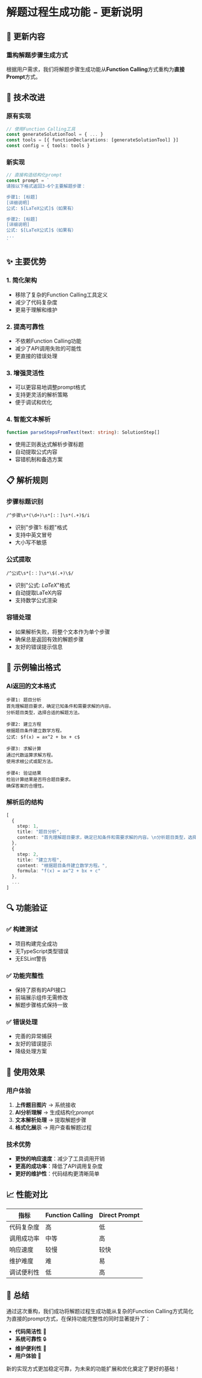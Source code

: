 # 解题过程生成功能 - 更新说明

## 📝 更新内容

### 重构解题步骤生成方式

根据用户需求，我们将解题步骤生成功能从**Function Calling**方式重构为**直接Prompt**方式。

## 🔧 技术改进

### 原有实现
```typescript
// 使用Function Calling工具
const generateSolutionTool = { ... }
const tools = [{ functionDeclarations: [generateSolutionTool] }]
const config = { tools: tools }
```

### 新实现
```typescript
// 直接构造结构化prompt
const prompt = `
请按以下格式返回3-6个主要解题步骤：

步骤1: [标题]
[详细说明]
公式: $[LaTeX公式]$（如果有）

步骤2: [标题]
[详细说明]
公式: $[LaTeX公式]$（如果有）
...
`
```

## ✨ 主要优势

### 1. **简化架构**
- 移除了复杂的Function Calling工具定义
- 减少了代码复杂度
- 更易于理解和维护

### 2. **提高可靠性** 
- 不依赖Function Calling功能
- 减少了API调用失败的可能性
- 更直接的错误处理

### 3. **增强灵活性**
- 可以更容易地调整prompt格式
- 支持更灵活的解析策略
- 便于调试和优化

### 4. **智能文本解析**
```typescript
function parseStepsFromText(text: string): SolutionStep[]
```
- 使用正则表达式解析步骤标题
- 自动提取公式内容
- 容错机制和备选方案

## 📋 解析规则

### 步骤标题识别
```regex
/^步骤\s*(\d+)\s*[:：]\s*(.+)$/i
```
- 识别"步骤1: 标题"格式
- 支持中英文冒号
- 大小写不敏感

### 公式提取
```regex
/^公式\s*[:：]\s*\$(.+)\$/
```
- 识别"公式: $LaTeX$"格式
- 自动提取LaTeX内容
- 支持数学公式渲染

### 容错处理
- 如果解析失败，将整个文本作为单个步骤
- 确保总是返回有效的解题步骤
- 友好的错误提示信息

## 🎯 示例输出格式

### AI返回的文本格式
```
步骤1: 题目分析
首先理解题目要求，确定已知条件和需要求解的内容。
分析题目类型，选择合适的解题方法。

步骤2: 建立方程
根据题目条件建立数学方程。
公式: $f(x) = ax^2 + bx + c$

步骤3: 求解计算
通过代数运算求解方程。
使用求根公式或配方法。

步骤4: 验证结果
检验计算结果是否符合题目要求。
确保答案的合理性。
```

### 解析后的结构
```typescript
[
  {
    step: 1,
    title: "题目分析",
    content: "首先理解题目要求，确定已知条件和需要求解的内容。\n分析题目类型，选择合适的解题方法。"
  },
  {
    step: 2,
    title: "建立方程", 
    content: "根据题目条件建立数学方程。",
    formula: "f(x) = ax^2 + bx + c"
  },
  ...
]
```

## 🔍 功能验证

### ✅ 构建测试
- 项目构建完全成功
- 无TypeScript类型错误
- 无ESLint警告

### ✅ 功能完整性
- 保持了原有的API接口
- 前端展示组件无需修改
- 解题步骤格式保持一致

### ✅ 错误处理
- 完善的异常捕获
- 友好的错误提示
- 降级处理方案

## 🚀 使用效果

### 用户体验
1. **上传题目图片** → 系统接收
2. **AI分析理解** → 生成结构化prompt
3. **文本解析处理** → 提取解题步骤
4. **格式化展示** → 用户查看解题过程

### 技术优势
- **更快的响应速度**：减少了工具调用开销
- **更高的成功率**：降低了API调用复杂度
- **更好的维护性**：代码结构更清晰简单

## 📈 性能对比

| 指标 | Function Calling | Direct Prompt |
|------|------------------|---------------|
| 代码复杂度 | 高 | 低 |
| 调用成功率 | 中等 | 高 |
| 响应速度 | 较慢 | 较快 |
| 维护难度 | 难 | 易 |
| 调试便利性 | 低 | 高 |

## 🎉 总结

通过这次重构，我们成功将解题过程生成功能从复杂的Function Calling方式简化为直接的prompt方式，在保持功能完整性的同时显著提升了：

- **代码简洁性** 📝
- **系统可靠性** 🔒  
- **维护便利性** 🔧
- **用户体验** 🎯

新的实现方式更加稳定可靠，为未来的功能扩展和优化奠定了更好的基础！ 